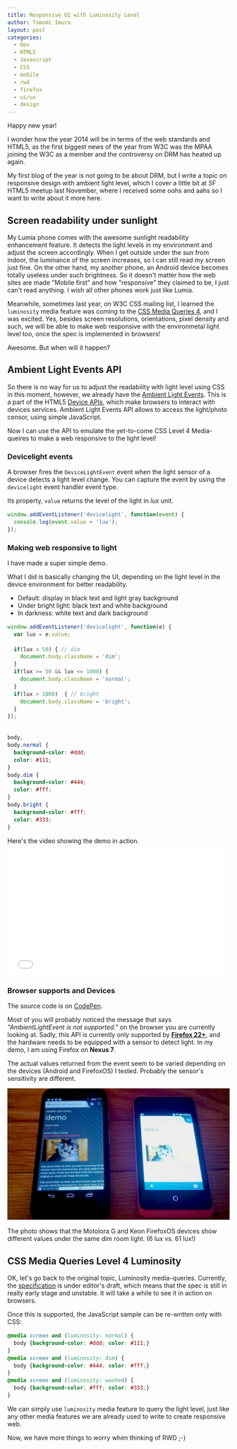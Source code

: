 ```yaml
---
title: Responsive UI with Luminosity Level
author: Tomomi Imura
layout: post
categories:
  - Dev
  - HTML5
  - Javascript
  - CSS
  - mobile
  - rwd 
  - firefox
  - ui/ux
  - design
---
```


Happy new year!

I wonder how the year 2014 will be in terms of the web standards and HTML5, as the first biggest news of the year from W3C was the MPAA joining the W3C as a member and the controversy on DRM has heated up again.

My first blog of the year is not going to be about DRM, but I write a topic on responsive design with ambient light level, which I cover a little bit at SF HTML5 meetup last November, where I received some oohs and aahs so I want to write about it more here.

## Screen readability under sunlight

My Lumia phone comes with the awesome sunlight readability enhancement feature. It detects the light levels in my environment and adjust the screen accordingly. When I get outside under the sun from indoor, the luminance of the screen increases, so I can still read my screen just fine. On the other hand, my another phone, an Android device becomes totally useless under such brightness.
So it doesn't matter how the web sites are made "Mobile first" and how "responsive" they claimed to be, I just can't read anything. I wish all other phones work just like Lumia.

Meanwhile, sometimes last year, on W3C CSS mailing list, I learned the `luminosity` media feature was coming to the [CSS Media Queries 4][mq4], and I was excited. Yes, besides screen resolutions, orientations, pixel density and such, we will be able to make web responsive with the environmetal light level too, once the spec is implemented in browsers!

Awesome. But when will it happen?


## Ambient Light Events API

So there is no way for us to adjust the readability with light level using CSS in this moment, however, we already have the [Ambient Light Events][ambient].
This is a part of the HTML5 [Device APIs][dap], which make browsers to interact with devices services. Ambient Light Events API allows to access the light/photo censor, using simple JavaScript.

Now I can use the API to emulate the yet-to-come CSS Level 4 Media-queires to make a web responsive to the light level!

### Devicelight events

A browser fires the `DeviceLightEvent` event when the light sensor of a device detects a light level change. You can capture the event by using the `devicelight` event handler event type.

Its property, `value` returns the level of the light in *lux* unit.

```javascript
window.addEventListener('devicelight', function(event) {
  console.log(event.value + 'lux');
});
```


### Making web responsive to light

I have made a super simple demo.

What I did is basically changing the UI, depending on the light level in the device environment for better readability. 

- Default: display in black text and light gray background
- Under bright light: black text and white background
- In darkness: white text and dark background


```javascript
window.addEventListener('devicelight', function(e) {
  var lux = e.value;
 
  if(lux < 50) { // dim
    document.body.className = 'dim';
  }
  if(lux >= 50 && lux <= 1000) {
    document.body.className = 'normal';
  }
  if(lux > 1000)  { // bright
    document.body.className = 'bright';
  } 
});
```

```css

body,
body.normal {
  background-color: #ddd;
  color: #111;
}
body.dim {
  background-color: #444;
  color: #fff;
}
body.bright {
  background-color: #fff;
  color: #333;
}
```

Here's the video showing the demo in action.

<iframe src="//player.vimeo.com/video/79466285" width="500" height="280" frameborder="0" webkitallowfullscreen mozallowfullscreen allowfullscreen></iframe>

### Browser supports and Devices


The source code is on [CodePen][codepen].

Most of you will probably noticed the message that says *"AmbientLightEvent is not supported."* on the browser you are currently looking at.
Sadly, this API is currently only supported by [**Firefox 22+**][ff], and the hardware needs to be equipped with a sensor to detect light. In my demo, I am using Firefox on **Nexus 7**.

The actual values returned from the event seem to be varied depending on the devices (Android and FirefoxOS) I tested. Probably the sensor's sensitivity are different.

![MotoG and Keon](/assets/images/articles/2014/01/luminosity-devices.jpg "MotoG and Keon")

The photo shows that the Motolora G and Keon FirefoxOS devices show different values under the same dim room light. (6 lux vs. 61 lux!)

## CSS Media Queries Level 4 Luminosity

OK, let's go back to the original topic, Luminosity media-queries.
Currently, the [specification][mq4] is under editor's draft, which means that the spec is still in really early stage and unstable. It will take a while to see it in action on browsers.

Once this is supported, the JavaScript sample can be re-written only with CSS:

```css
@media screen and (luminosity: normal) {
  body {background-color: #ddd; color: #111;}
}
@media screen and (luminosity: dim) {
  body {background-color: #444; color: #fff;}
}
@media screen and (luminosity: washed) {
  body {background-color: #fff; color: #333;}
}

```

We can simply use `luminosity` media feature to query the light level, just like any other media features we are already used to write to create responsive web.

Now, we have more things to worry when thinking of RWD ;-)


[mq4]: http://dev.w3.org/csswg/mediaqueries4/#luminosity
[ambient]: http://www.w3.org/TR/ambient-light/
[dap]: http://www.w3.org/2009/dap/
[codepen]: http://codepen.io/girliemac/pen/pvmBs
[ff]: https://developer.mozilla.org/en-US/docs/Web/API/DeviceLightEvent
